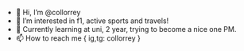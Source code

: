 - 👋 Hi, I’m @collorrey
- 👀 I’m interested in f1, active sports and travels!
- 🌱 Currently learning at uni, 2 year, trying to become a nice one PM.
- 📫 How to reach me {
        ig,tg: collorrey
}

<!---
f4thh/f4thh is a ✨ special ✨ repository because its `README.md` (this file) appears on your GitHub profile.
You can click the Preview link to take a look at your changes.
--->

